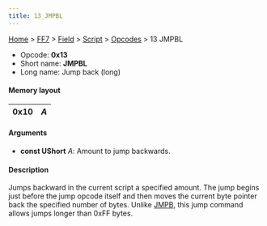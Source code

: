 ```yaml
---
title: 13_JMPBL
---
```


[Home](../../../../Main_Page.md) > [FF7](../../../../FF7.md) > [Field](../../../Field.md) > [Script](../../Script.md) > [Opcodes](../Opcodes.md) > 13 JMPBL

-   Opcode: **0x13**
-   Short name: **JMPBL**
-   Long name: Jump back (long)

#### Memory layout

| 0x10 | *A* |
|------|-----|

#### Arguments

-   **const UShort** *A*: Amount to jump backwards.

#### Description

Jumps backward in the current script a specified amount. The jump begins just before the jump opcode itself and then moves the current byte pointer back the specified number of bytes. Unlike [JMPB](12_JMPB.md), this jump command allows jumps longer than 0xFF bytes.
